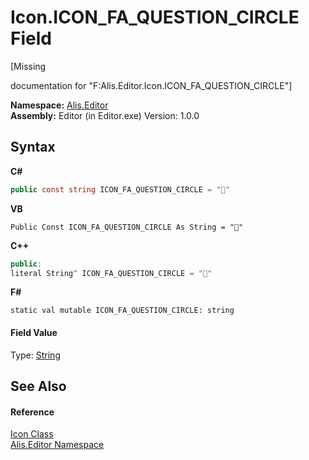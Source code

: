 # Icon.ICON_FA_QUESTION_CIRCLE Field
 

\[Missing <summary> documentation for "F:Alis.Editor.Icon.ICON_FA_QUESTION_CIRCLE"\]

**Namespace:**&nbsp;<a href="b150ade4-39de-a232-5f06-d3cdc1b2c538">Alis.Editor</a><br />**Assembly:**&nbsp;Editor (in Editor.exe) Version: 1.0.0

## Syntax

**C#**<br />
``` C#
public const string ICON_FA_QUESTION_CIRCLE = ""
```

**VB**<br />
``` VB
Public Const ICON_FA_QUESTION_CIRCLE As String = ""
```

**C++**<br />
``` C++
public:
literal String^ ICON_FA_QUESTION_CIRCLE = ""
```

**F#**<br />
``` F#
static val mutable ICON_FA_QUESTION_CIRCLE: string
```


#### Field Value
Type: <a href="https://docs.microsoft.com/dotnet/api/system.string" target="_blank">String</a>

## See Also


#### Reference
<a href="cc0f883c-67f8-f772-c6d7-a60b129f22a7">Icon Class</a><br /><a href="b150ade4-39de-a232-5f06-d3cdc1b2c538">Alis.Editor Namespace</a><br />